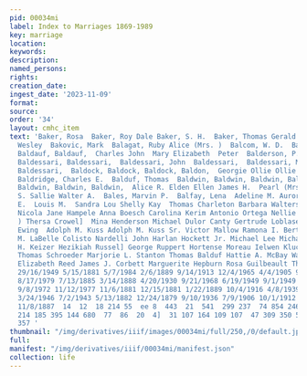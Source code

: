 ```yaml
---
pid: 00034mi
label: Index to Marriages 1869-1989
key: marriage
location: 
keywords: 
description: 
named_persons: 
rights: 
creation_date: 
ingest_date: '2023-11-09'
format: 
source: 
order: '34'
layout: cmhc_item
text: 'Baker, Rosa  Baker, Roy Dale Baker, S. H.  Baker, Thomas Gerald Jr.  Baker,
  Wesley  Bakovic, Mark  Balagat, Ruby Alice (Mrs. )  Balcom, W. D.  Baldauf, Baldauf,
  Baldauf, Baldauf,  Charles John  Mary Elizabeth  Peter  Balderson, P. J.  Baldessari,
  Baldessari, Baldessari,  Baldessari, John  Baldessari,  Baldessari, Maria  Baldessari,
  Baldessari,  Baldock, Baldock, Baldock, Baldon,  Georgie Ollie Ollie  Kenneth D.
  Baldridge, Charles E.  Balduf, Thomas  Baldwin, Baldwin, Baldwin, Baldwin, Baldwin,
  Baldwin, Baldwin, Baldwin,  Alice R. Elden Ellen James H.  Pearl (Mrs. )  Richard
  S. Sallie Walter A.  Bales, Marvin P.  Balfay, Lena  Adeline M. Aurora M. Dorcine
  E.  Louis M.  Sandra Lou Shelly Kay  Thomas Charleton Barbara Walters Hannah Yanson
  Nicola Jane Hampele Anna Boesch Carolina Kerim Antonio Ortega Nellie Smith (Mrs.
  ) Thersa Crowel]  Mina Henderson Michael Dulor Canty Gertrude Loblaser (Mrs. ) Mary
  Ewing  Adolph M. Kuss Adolph M. Kuss Sr. Victor Mallow Ramona I. Bertolas Aurora
  M. LaBelle Colisto Nardelli John Harlan Hockett Jr. Michael Lee Michalke Walter
  H. Keizer Hezikiah Russel] George Ruppert Hortense Moreau Ielwen Kluck  Ellen Baldwin
  Thomas Schroeder Marjorie L. Stanton Thomas Balduf Hattie A. McBay Walter E. Ryel
  Elizabeth Reed James J. Corbett Marguerite Hepburn Rosa Guilbeault Thomas Brentano  24  1/17/1889
  29/16/1949 5/15/1881 5/7/1984 2/6/1889 9/14/1913 12/4/1965 4/4/1905 9/27/1893 6/15/1918
  8/17/1979 7/13/1885 3/14/1888 4/20/1930 9/21/1968 6/19/1949 9/1/1949 8/15/1927 8/10/1907
  9/8/1972 11/12/1977 11/6/1881 12/15/1881 1/22/1889 10/4/1916 4/8/1939 5/13/1882
  3/24/1946 7/2/1943 5/13/1882 12/24/1879 9/10/1936 7/9/1906 10/1/1912 8/21/1895 11/7/1905
  11/8/1887  14  12  18 214 55  ee 8  443  21  541  299 237  74 854 246 370 218  215
  214 185 395 144 680  77  86  20  4]  31 107 164 109 107  47 309 350 524 307 322
  357 '
thumbnail: "/img/derivatives/iiif/images/00034mi/full/250,/0/default.jpg"
full: 
manifest: "/img/derivatives/iiif/00034mi/manifest.json"
collection: life
---
```

